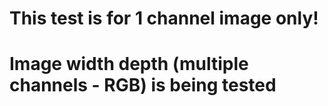# This test is for 1 channel image only!
# Image width depth (multiple channels - RGB) is being tested
